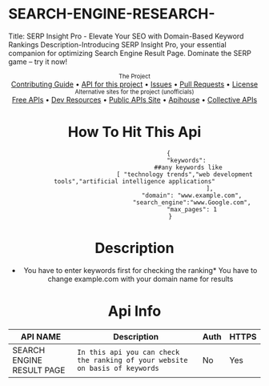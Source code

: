 # SEARCH-ENGINE-RESEARCH-
Title: SERP Insight Pro - Elevate Your SEO with Domain-Based Keyword Rankings Description-Introducing SERP Insight Pro, your essential companion for optimizing Search Engine Result Page. Dominate the SERP game – try it now!

<div align="center">
    <sub>The Project</sub>
    <br />
    <a href="CONTRIBUTING.md">Contributing Guide</a> •
    <a href="https://github.com/davemachado/public-api">API for this project</a> •
    <a href="https://github.com/public-apis/public-apis/issues">Issues</a> •
    <a href="https://github.com/public-apis/public-apis/pulls">Pull Requests</a> •
    <a href="LICENSE">License</a>
    

<br />

<div align="center">
    <sub>Alternative sites for the project (unofficials)</sub>
    <br />
    <a href="https://free-apis.github.io">Free APIs</a> •
    <a href="https://devresourc.es/tools-and-utilities/public-apis">Dev Resources</a> •
    <a href="https://www.public-apis.ml">Public APIs Site</a> •
    <a href="https://apihouse.vercel.app">Apihouse</a> •
    <a href="https://collective-api.vercel.app/">Collective APIs</a> 
</div>


# How To Hit This Api 

                       {
                                  "keywords": 
                                  ##any keywords like
                                [ "technology trends","web development tools","artificial intelligence applications"
                                              ],
                                    "domain": "www.example.com",
                                    "search_engine":"www.Google.com",
                                    "max_pages": 1
                        }
# Description
* You have to enter keywords first for checking the ranking* You have to change example.com with your domain name for results

# Api Info
API NAME                   | Description                                                                  | Auth | HTTPS|
|--------------------------|------------------------------------------------------------------------------|------|------|
| SEARCH ENGINE RESULT PAGE| `In this api you can check the ranking of your website on basis of keywords` | No   | Yes  |
